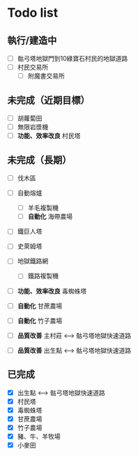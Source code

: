 # Todo list

## 執行/建造中
- [ ] 骷弓塔地獄門到10綠寶石村民的地獄道路
- [ ] 村民交易所
  - [ ] 附魔書交易所

## 未完成（近期目標）
- [ ] 胡蘿蔔田
- [ ] 無限岩漿機
- [ ] **功能、效率改良** 村民塔

## 未完成（長期）
- [ ] 伐木區
- [ ] 自動熔爐
  - [ ] 羊毛複製機
  - [ ] **自動化** 海帶農場
- [ ] 鐵巨人塔
- [ ] 史萊姆塔
- [ ] 地獄鐵路網
  - [ ] 鐵路複製機
- [ ] **功能、效率改良** 毒蜘蛛塔
- [ ] **自動化** 甘蔗農場 
- [ ] **自動化** 竹子農場
- [ ] **品質改善** 主村莊 <--> 骷弓塔地獄快速道路
- [ ] **品質改善** 出生點 <--> 骷弓塔地獄快速道路


## 已完成
- [x] 出生點 <--> 骷弓塔地獄快速道路
- [x] 村民塔
- [x] 毒蜘蛛塔
- [x] 甘蔗農場
- [x] 竹子農場
- [x] 豬、牛、羊牧場
- [x] 小麥田